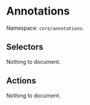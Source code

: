 # Annotations

Namespace: `core/annotations`.

## Selectors

<!-- START TOKEN(Autogenerated selectors|../../../../packages/annotations/src/store/selectors.js) -->

Nothing to document.

<!-- END TOKEN(Autogenerated selectors|../../../../packages/annotations/src/store/selectors.js) -->

## Actions

<!-- START TOKEN(Autogenerated actions|../../../../packages/annotations/src/store/actions.js) -->

Nothing to document.


<!-- END TOKEN(Autogenerated actions|../../../../packages/annotations/src/store/actions.js) -->

